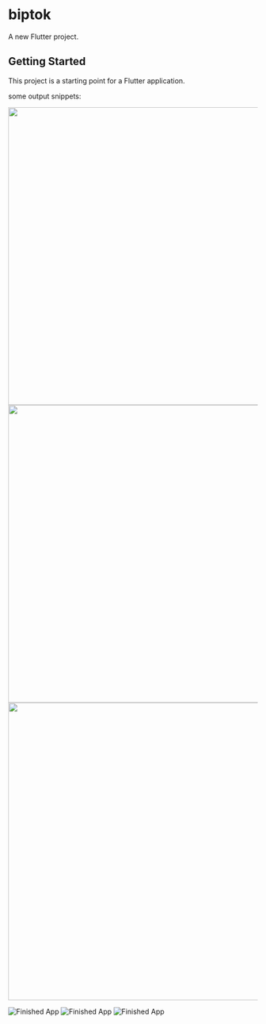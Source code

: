 # biptok

A new Flutter project.

## Getting Started

This project is a starting point for a Flutter application.

some output snippets:

<image src="https://github.com/Ram2905/BipTok-Flutter/blob/main/displayimgs/1.gif" width=600></n>
<image src="https://github.com/Ram2905/BipTok-Flutter/blob/main/displayimgs/2.gif" width=600></n>
<image src="https://github.com/Ram2905/BipTok-Flutter/blob/main/displayimgs/3.gif" width=600></n>

![Finished App](https://github.com/Ram2905/BipTok-Flutter/blob/main/displayimgs/1.gif) </n>
![Finished App](https://github.com/Ram2905/BipTok-Flutter/blob/main/displayimgs/2.gif)</n>
![Finished App](https://github.com/Ram2905/BipTok-Flutter/blob/main/displayimgs/3.gif)</n>
